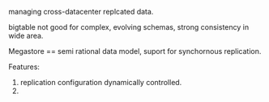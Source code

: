 managing cross-datacenter replcated data.

bigtable not good for complex, evolving schemas, strong consistency in wide area. 

Megastore == semi rational data model, suport for synchornous replication. 

Features:
 1. replication configuration dynamically controlled.
 2. 
